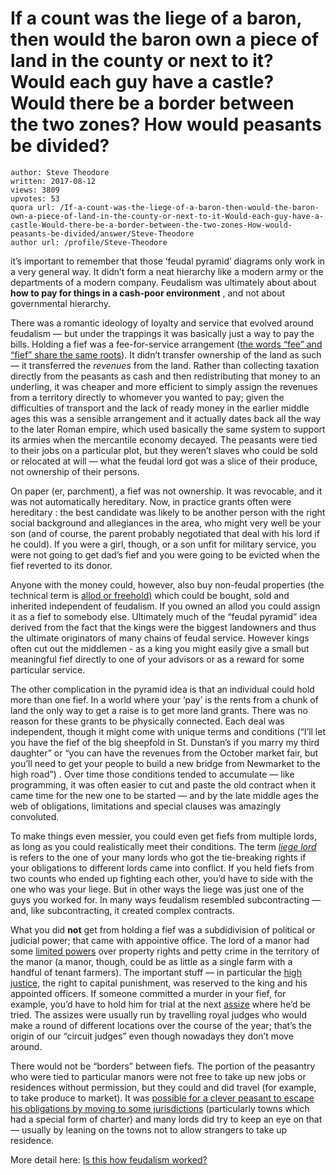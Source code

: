 # If a count was the liege of a baron, then would the baron own a piece of land in the county or next to it? Would each guy have a castle? Would there be a border between the two zones? How would peasants be divided?

	author: Steve Theodore
	written: 2017-08-12
	views: 3809
	upvotes: 53
	quora url: /If-a-count-was-the-liege-of-a-baron-then-would-the-baron-own-a-piece-of-land-in-the-county-or-next-to-it-Would-each-guy-have-a-castle-Would-there-be-a-border-between-the-two-zones-How-would-peasants-be-divided/answer/Steve-Theodore
	author url: /profile/Steve-Theodore


it’s important to remember that those ‘feudal pyramid’ diagrams only work in a very general way. It didn’t form a neat hierarchy like a modern army or the departments of a modern company. Feudalism was ultimately about about __how to pay for things in a cash-poor environment__ , and not about governmental hierarchy.

There was a romantic ideology of loyalty and service that evolved around feudalism — but under the trappings it was basically just a way to pay the bills. Holding a fief was a fee-for-service arrangement ([the words “fee” and “fief” share the same roots](https://en.wikipedia.org/wiki/Fief)). It didn’t transfer ownership of the land as such — it transferred the _revenues_  from the land. Rather than collecting taxation directly from the peasants as cash and then redistributing that money to an underling, it was cheaper and more efficient to simply assign the revenues from a territory directly to whomever you wanted to pay; given the difficulties of transport and the lack of ready money in the earlier middle ages this was a sensible arrangement and it actually dates back all the way to the later Roman empire, which used basically the same system to support its armies when the mercantile economy decayed. The peasants were tied to their jobs on a particular plot, but they weren’t slaves who could be sold or relocated at will — what the feudal lord got was a slice of their produce, not ownership of their persons.

On paper (er, parchment), a fief was not ownership. It was revocable, and it was not automatically hereditary. Now, in practice grants often were hereditary : the best candidate was likely to be another person with the right social background and allegiances in the area, who might very well be your son (and of course, the parent probably negotiated that deal with his lord if he could). If you were a girl, though, or a son unfit for military service, you were not going to get dad’s fief and you were going to be evicted when the fief reverted to its donor.

Anyone with the money could, however, also buy non-feudal properties (the technical term is [allod or freehold)](https://en.wikipedia.org/wiki/Allod) which could be bought, sold and inherited independent of feudalism. If you owned an allod you could assign it as a fief to somebody else. Ultimately much of the “feudal pyramid” idea derived from the fact that the kings were the biggest landowners and thus the ultimate originators of many chains of feudal service. However kings often cut out the middlemen - as a king you might easily give a small but meaningful fief directly to one of your advisors or as a reward for some particular service.

The other complication in the pyramid idea is that an individual could hold more than one fief. In a world where your ‘pay’ is the rents from a chunk of land the only way to get a raise is to get more land grants. There was no reason for these grants to be physically connected. Each deal was independent, though it might come with unique terms and conditions (“I’ll let you have the fief of the big sheepfold in St. Dunstan’s if you marry my third daughter” or “you can have the revenues from the October market fair, but you’ll need to get your people to build a new bridge from Newmarket to the high road”) . Over time those conditions tended to accumulate — like programming, it was often easier to cut and paste the old contract when it came time for the new one to be started — and by the late middle ages the web of obligations, limitations and special clauses was amazingly convoluted.

To make things even messier, you could even get fiefs from multiple lords, as long as you could realistically meet their conditions. The term _[liege lord](https://en.wikipedia.org/wiki/Homage_(feudal))_  is refers to the one of your many lords who got the tie-breaking rights if your obligations to different lords came into conflict. If you held fiefs from two counts who ended up fighting each other, you’d have to side with the one who was your liege. But in other ways the liege was just one of the guys you worked for. In many ways feudalism resembled subcontracting — and, like subcontracting, it created complex contracts.

What you did __not__ get from holding a fief was a subdidivision of political or judicial power; that came with appointive office. The lord of a manor had some [limited powers](https://en.wikipedia.org/wiki/Manorial_court) over property rights and petty crime in the territory of the manor (a manor, though, could be as little as a single farm with a handful of tenant farmers). The important stuff — in particular the [high justice](https://en.wikipedia.org/wiki/High,_middle_and_low_justice), the right to capital punishment, was reserved to the king and his appointed officers. If someone committed a murder in your fief, for example, you’d have to hold him for trial at the next [assize](https://en.wikipedia.org/wiki/Assizes) where he’d be tried. The assizes were usually run by travelling royal judges who would make a round of different locations over the course of the year; that’s the origin of our “circuit judges” even though nowadays they don’t move around.

There would not be “borders” between fiefs. The portion of the peasantry who were tied to particular manors were not free to take up new jobs or residences without permission, but they could and did travel (for example, to take produce to market). It was [possible for a clever peasant to escape his obligations by moving to some jurisdictions](https://www.quora.com/You-are-a-highly-intelligent-and-ambitious-peasant-born-in-the-middle-ages-How-do-you-make-your-way-up-the-social-ladder) (particularly towns which had a special form of charter) and many lords did try to keep an eye on that — usually by leaning on the towns not to allow strangers to take up residence.

More detail here: [Is this how feudalism worked?](https://www.quora.com/Is-this-how-feudalism-worked)

